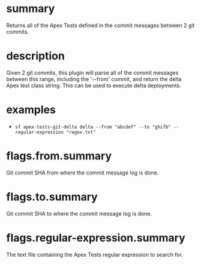 # summary

Returns all of the Apex Tests defined in the commit messages between 2 git commits.

# description

Given 2 git commits, this plugin will parse all of the commit messages between this range, including the '--from' commit, and return the delta Apex test class string. This can be used to execute delta deployments.

# examples

- `sf apex-tests-git-delta delta --from "abcdef" --to "ghifb" --regular-expression "regex.txt"`

# flags.from.summary

Git commit SHA from where the commit message log is done.

# flags.to.summary

Git commit SHA to where the commit message log is done.

# flags.regular-expression.summary

The text file containing the Apex Tests regular expression to search for.
